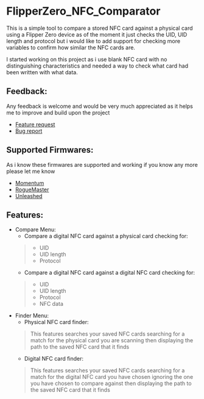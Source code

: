 # FlipperZero_NFC_Comparator
This is a simple tool to compare a stored NFC card against a physical card using a Flipper Zero device as of the moment it just checks the UID, UID length and protocol but i would like to add support for checking more variables to confirm how similar the NFC cards are.

I started working on this project as i use blank NFC card with no distinguishing characteristics and needed a way to check what card had been written with what data.
## Feedback:
Any feedback is welcome and would be very much appreciated as it helps me to improve and build upon the project
- <a href="https://github.com/acegoal07/FlipperZero_NFC_Comparator/issues/new?assignees=acegoal07&labels=enhancement&projects=&template=feature_request.md&title=%5BFEATURE%7D">Feature request</a>
- <a href="https://github.com/acegoal07/FlipperZero_NFC_Comparator/issues/new?assignees=acegoal07&labels=bug&projects=&template=bug_report.md&title=%5BBUG%5D">Bug report</a>
## Supported Firmwares:
As i know these firmwares are supported and working if you know any more please let me know
- <a href="https://github.com/Next-Flip/Momentum-Firmware" target="_blank">Momentum</a>
- <a href="https://github.com/RogueMaster/flipperzero-firmware-wPlugins" target="_blank">RogueMaster</a>
- <a href="https://github.com/DarkFlippers/unleashed-firmware" target="_blank">Unleashed</a>
## Features:
- Compare Menu:
  - Compare a digital NFC card against a physical card checking for:
  >  - UID
  >  - UID length
  >  - Protocol
  - Compare a digital NFC card against a digital NFC card checking for:
  >  - UID
  >  - UID length
  >  - Protocol
  >  - NFC data
- Finder Menu:
  - Physical NFC card finder:
  > This features searches your saved NFC cards searching for a match for the physical card you are scanning then displaying the path to the saved NFC card that it finds
  - Digital NFC card finder:
  > This features searches your saved NFC cards searching for a match for the digital NFC card you have chosen ignoring the one you have chosen to compare against then displaying the path to the saved NFC card that it finds